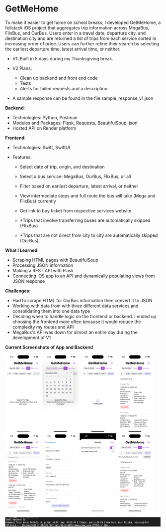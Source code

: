 # **GetMeHome**

To make it easier to get home on school breaks, I developed GetMeHome, a fullstack iOS project that aggregates trip information across MegaBus, FlixBus, and OurBus. Users enter in a travel date, departure city, and destination city and are returned a list of trips from each service sorted in increasing order of price. Users can further refine their search by selecting the earliest departure time, latest arrival time, or neither.

- V1: Built in 5 days during my Thanksgiving break.
- V2 Plans:

  - Clean up backend and front end code
  - Tests
  - Alerts for failed requests and a description.

- A sample response can be found in the file sample_response_v1.json

**Backend**:

- Technologies: Python, Postman
- Modules and Packages: Flask, Requests, BeautifulSoup, json
- Hosted API on Render platform

**Frontend**:

- Technologies: Swift, SwiftUI
- Features:

  - Select date of trip, origin, and destination
  - Select a bus service: MegaBus, OurBus, FlixBus, or all
  - Filter based on earliest departure, latest arrival, or neither
  - View intermediate stops and full route the bus will take (Mega and FlixBus) currently
  - Get link to buy ticket from respective services website

  - \*Trips that involve transferring buses are automatically skipped (FlixBus)
  - \*Trips that are not direct from city to city are automatically skipped (OurBus)

**What I Learned**:

- Scraping HTML pages with BeautifulSoup
- Processing JSON information
- Making a REST API with Flask
- Connecting iOS app to an API and dynamically populating views from JSON response

**Challenges**:

- Had to scrape HTML for OurBus information then convert it to JSON
- Working with data from with three different data services and consolidating them into one data type
- Deciding when to handle logic on the frontend or backend. I ended up choosing the frontend more often because it would reduce the complexity
  my routes and API
- MegaBus's API was down for almost an entire day during the development of V1

**Current Screenshots of App and Backend**

<img src="/screenshots/ss_1.png" width="23%"></img> <img src="/screenshots/ss_2.png" width="23%"></img> <img src="/screenshots/ss_3.png" width="23%"></img> <img src="/screenshots/ss_4.png" width="23%"></img> <img src="/screenshots/ss_5.png" width="23%"></img> <img src="/screenshots/ss_6.png" width="23%"></img> <img src="/screenshots/ss_7.png" width="23%"></img> <img src="/screenshots/ss_8.png" width="23%"></img>

<img src="/screenshots/backend_response_v1.png" alt="backend response" title="backend response v1" height = "30" width = "500">
